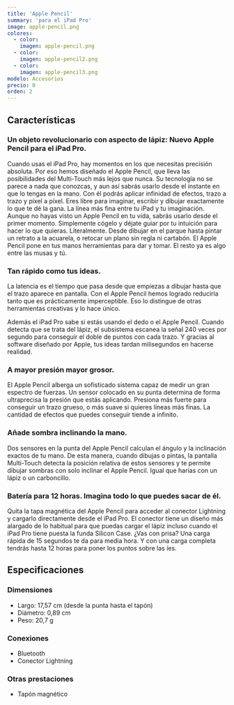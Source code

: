 ```yaml
---
title: 'Apple Pencil'
summary: 'para el iPad Pro'
image: apple-pencil.png
colores:
  - color:
    imagen: apple-pencil.png
  - color:
    imagen: apple-pencil2.png
  - color:
    imagen: apple-pencil3.png
modelo: Accesorios
precio: 0
orden: 2
---
```


## Características

### Un objeto revolucionario con aspecto de lápiz: Nuevo Apple Pencil para el iPad Pro.

Cuando usas el iPad Pro, hay momentos en los que necesitas precisión absoluta. Por eso hemos diseñado el Apple Pencil, que lleva las posibilidades del Multi-Touch más lejos que nunca. Su tecnología no se parece a nada que conozcas, y aun así sabrás usarlo desde el instante en que lo tengas en la mano. Con él podrás aplicar infinidad de efectos, trazo a trazo y píxel a píxel. Eres libre para imaginar, escribir y dibujar exactamente lo que te dé la gana.
La línea más fina entre tu iPad y tu imaginación. 
Aunque no hayas visto un Apple Pencil en tu vida, sabrás usarlo desde el primer momento. Simplemente cógelo y déjate guiar por tu intuición para hacer lo que quieras. Literalmente. Desde dibujar en el parque hasta pintar un retrato a la acuarela, o retocar un plano sin regla ni cartabón. El Apple Pencil pone en tus manos herramientas para dar y tomar. El resto ya es algo entre las musas y tú.

### Tan rápido como tus ideas.

La latencia es el tiempo que pasa desde que empiezas a dibujar hasta que el trazo aparece en pantalla. Con el Apple Pencil hemos logrado reducirla tanto que es prácticamente imperceptible. Eso lo distingue de otras herramientas creativas y lo hace único. 

Además el iPad Pro sabe si estás usando el dedo o el Apple Pencil. Cuando detecta que se trata del lápiz, el subsistema escanea la señal 240 veces por segundo para conseguir el doble de puntos con cada trazo. Y gracias al software diseñado por Apple, tus ideas tardan milisegundos en hacerse realidad.

### A mayor presión mayor grosor.

El Apple Pencil alberga un sofisticado sistema capaz de medir un gran espectro de fuerzas. Un sensor colocado en su punta determina de forma ultraprecisa la presión que estás aplicando. Presiona más fuerte para conseguir un trazo grueso, o más suave si quieres líneas más finas. La cantidad de efectos que puedes conseguir tiende a infinito.

### Añade sombra inclinando la mano.

Dos sensores en la punta del Apple Pencil calculan el ángulo y la inclinación exactos de tu mano. De esta manera, cuando dibujas o pintas, la pantalla Multi-Touch detecta la posición relativa de estos sensores y te permite dibujar sombras con solo inclinar el Apple Pencil. Igual que harías con un lápiz o un carboncillo.

### Batería para 12 horas. Imagina todo lo que puedes sacar de él.

Quita la tapa magnética del Apple Pencil para acceder al conector Lightning y cargarlo directamente desde el iPad Pro. El conector tiene un diseño más alargado de lo habitual para que puedas cargar el lápiz incluso cuando el iPad Pro tiene puesta la funda Silicon Case. ¿Vas con prisa? Una carga rápida de 15 segundos te da para media hora. Y con una carga completa tendrás hasta 12 horas para poner los puntos sobre las íes.

## Especificaciones

### Dimensiones

  - Largo: 17,57 cm (desde la punta hasta el tapón)
  - Diámetro: 0,89 cm
  - Peso: 20,7 g

### Conexiones

  - Bluetooth
  - Conector Lightning

### Otras prestaciones

  - Tapón magnético
